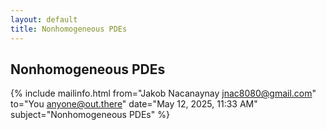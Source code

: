 ```yaml
---
layout: default
title: Nonhomogeneous PDEs
---
```


## Nonhomogeneous PDEs

{% include mailinfo.html from="Jakob Nacanaynay <jnac8080@gmail.com>" to="You <anyone@out.there>" date="May 12, 2025, 11:33 AM" subject="Nonhomogeneous PDEs" %}
